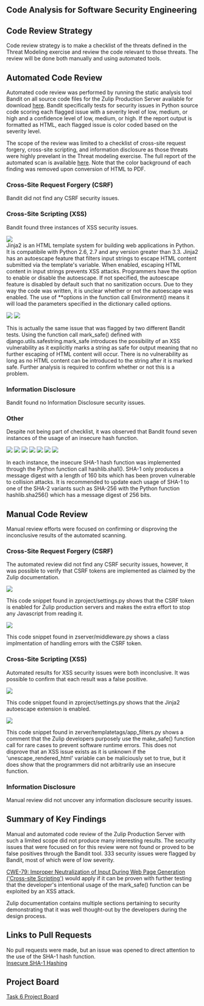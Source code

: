 ## Code Analysis for Software Security Engineering

## Code Review Strategy
Code review strategy is to make a checklist of the threats defined in the Threat Modeling exercise and review the code relevant to those threats. The review will be done both manually and using automated tools.

## Automated Code Review
Automated code review was performed by running the static analysis tool Bandit on all source code files for the Zulip Production Server available for download [here](https://www.zulip.org/dist/releases/zulip-server-latest.tar.gz). Bandit specifically tests for security issues in Python source code scoring each flagged issue with a severity level of low, medium, or high and a confidence level of low, medium, or high. If the report output is formatted as HTML, each flagged issue is color coded based on the severity level.

The scope of the review was limited to a checklist of cross-site request forgery, cross-site scripting, and information disclosure as those threats were highly prevelant in the Threat modeling exercise. The full report of the automated scan is available [here](https://github.com/lisabazis/TeamSA/blob/master/Bandit_Report.pdf). Note that the color background of each finding was removed upon conversion of HTML to PDF.

### Cross-Site Request Forgery (CSRF)
Bandit did not find any CSRF security issues.

### Cross-Site Scripting (XSS)
Bandit found three instances of XSS security issues.

<img src="https://github.com/lisabazis/TeamSA/blob/master/bandit_report_xss01.JPG"><br>
Jinja2 is an HTML template system for building web applications in Python. It is compatibile with Python 2.6, 2.7 and any version greater than 3.3. Jinja2 has an autoescape feature that filters input strings to escape HTML content submitted via the template's variable. When enabled, escaping HTML content in input strings prevents XSS attacks. Programmers have the option to enable or disable the autoescape. If not specified, the autoescape feature is disabled by default such that no sanitization occurs. Due to they way the code was written, it is unclear whether or not the autoescape was enabled. The use of \*\*options in the function call Environment() means it will load the parameters specified in the dictionary called options.<br>

<img src="https://github.com/lisabazis/TeamSA/blob/master/bandit_report_xss02.JPG">
<img src="https://github.com/lisabazis/TeamSA/blob/master/bandit_report_xss03.JPG">

This is actually the same issue that was flagged by two different Bandit tests. Using the function call mark_safe() defined with django.utils.safestring.mark_safe introduces the possibility of an XSS vulnerability as it explicitly marks a string as safe for output meaning that no further escaping of HTML content will occur. There is no vulnerability as long as no HTML content can be introduced to the string after it is marked safe. Further analysis is required to confirm whether or not this is a problem.

### Information Disclosure
Bandit found no Information Disclosure security issues.

### Other
Despite not being part of checklist, it was observed that Bandit found seven instances of the usage of an insecure hash function.<br>

<img src="https://github.com/lisabazis/TeamSA/blob/master/bandit_report_hash01.JPG">
<img src="https://github.com/lisabazis/TeamSA/blob/master/bandit_report_hash02.JPG">
<img src="https://github.com/lisabazis/TeamSA/blob/master/bandit_report_hash03.JPG">
<img src="https://github.com/lisabazis/TeamSA/blob/master/bandit_report_hash04.JPG">
<img src="https://github.com/lisabazis/TeamSA/blob/master/bandit_report_hash05.JPG">
<img src="https://github.com/lisabazis/TeamSA/blob/master/bandit_report_hash06.JPG">
<img src="https://github.com/lisabazis/TeamSA/blob/master/bandit_report_hash07.JPG">

In each instance, the insecure SHA-1 hash function was implemented through the Python function call hashlib.sha1(). SHA-1 only produces a message digest with a length of 160 bits which has been proven vulnerable to collision attacks. It is recommended to update each usage of SHA-1 to one of the SHA-2 variants such as SHA-256 with the Python function hashlib.sha256() which has a message digest of 256 bits.

## Manual Code Review
Manual review efforts were focused on confirming or disproving the inconclusive results of the automated scanning.

### Cross-Site Request Forgery (CSRF)
The automated review did not find any CSRF security issues, however, it was possible to verify that CSRF tokens are implemented as claimed by the Zulip documentation.<br>

<img src="https://github.com/lisabazis/TeamSA/blob/master/manual_csrf01.JPG"><br>

This code snippet found in zproject/settings.py shows that the CSRF token is enabled for Zulip production servers and makes the extra effort to stop any Javascript from reading it.<br>

<img src="https://github.com/lisabazis/TeamSA/blob/master/manual_csrf02.JPG"><br>

This code snippet found in zserver/middleware.py shows a class implmentation of handling errors with the CSRF token.<br>

### Cross-Site Scripting (XSS)
Automated results for XSS security issues were both inconclusive. It was possible to confirm that each result was a false positive.<br>

<img src="https://github.com/lisabazis/TeamSA/blob/master/manual_xss01.JPG"><br>

This code snippet found in zproject/settings.py shows that the Jinja2 autoescape extension is enabled.<br>

<img src="https://github.com/lisabazis/TeamSA/blob/master/manual_xss02.JPG"><br>

This code snippet found in zerver/templatetags/app_filters.py shows a comment that the Zulip developers purposely use the make_safe() function call for rare cases to prevent software runtime errors. This does not disprove that an XSS issue exists as it is unknown if the 'unescape_rendered_html' variable can be maliciously set to true, but it does show that the programmers did not arbitrarily use an insecure function.

### Information Disclosure
Manual review did not uncover any information disclosure security issues.

## Summary of Key Findings
Manual and automated code review of the Zulip Production Server with such a limited scope did not produce many interesting results. The security issues that were focused on for this review were not found or proved to be false positives through the Bandit tool. 333 security issues were flagged by Bandit, most of which were of low severity.

[CWE-79: Improper Neutralization of Input During Web Page Generation ('Cross-site Scripting')](https://cwe.mitre.org/data/definitions/79.html) would apply if it can be proven with further testing that the developer's intentional usage of the mark_safe() function can be exploited by an XSS attack. 

Zulip documentation contains multiple sections pertaining to security demonstrating that it was well thought-out by the developers during the design process.

## Links to Pull Requests
No pull requests were made, but an issue was opened to direct attention to the use of the SHA-1 hash function.<br>
[Insecure SHA-1 Hashing](https://github.com/zulip/zulip/issues/10934)

## Project Board
[Task 6 Project Board](https://github.com/lisabazis/TeamSA/projects/1)
